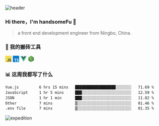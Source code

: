 ![header](https://raw.githubusercontent.com/fzq1998/fzq1998/master/header.png)

### Hi there，I'm handsomeFu 👋

> a front end development engineer from Ningbo, China.

### 🔧 我的搬砖工具
<code><img height="20" src="https://raw.githubusercontent.com/github/explore/80688e429a7d4ef2fca1e82350fe8e3517d3494d/topics/javascript/javascript.png" alt="javascript"></code>
<code><img height="20" src="https://raw.githubusercontent.com/github/explore/80688e429a7d4ef2fca1e82350fe8e3517d3494d/topics/typescript/typescript.png" alt="typescript"></code>
<code><img height="20" src="https://raw.githubusercontent.com/github/explore/80688e429a7d4ef2fca1e82350fe8e3517d3494d/topics/vue/vue.png" alt="vue"></code>
<code><img height="20" src="https://raw.githubusercontent.com/github/explore/80688e429a7d4ef2fca1e82350fe8e3517d3494d/topics/nodejs/nodejs.png" alt="nodejs"></code>



### 📊 这周我都写了什么
<!--START_SECTION:waka-->

```txt
Vue.js         6 hrs 15 mins   ██████████████████░░░░░░░   71.69 %
JavaScript     1 hr 5 mins     ███░░░░░░░░░░░░░░░░░░░░░░   12.59 %
JSON           1 hr 1 min      ███░░░░░░░░░░░░░░░░░░░░░░   11.82 %
Other          7 mins          ▒░░░░░░░░░░░░░░░░░░░░░░░░   01.46 %
.env file      7 mins          ▒░░░░░░░░░░░░░░░░░░░░░░░░   01.35 %
```

<!--END_SECTION:waka-->


![expedition](https://raw.githubusercontent.com/fzq1998/fzq1998/master/expedition.gif)

